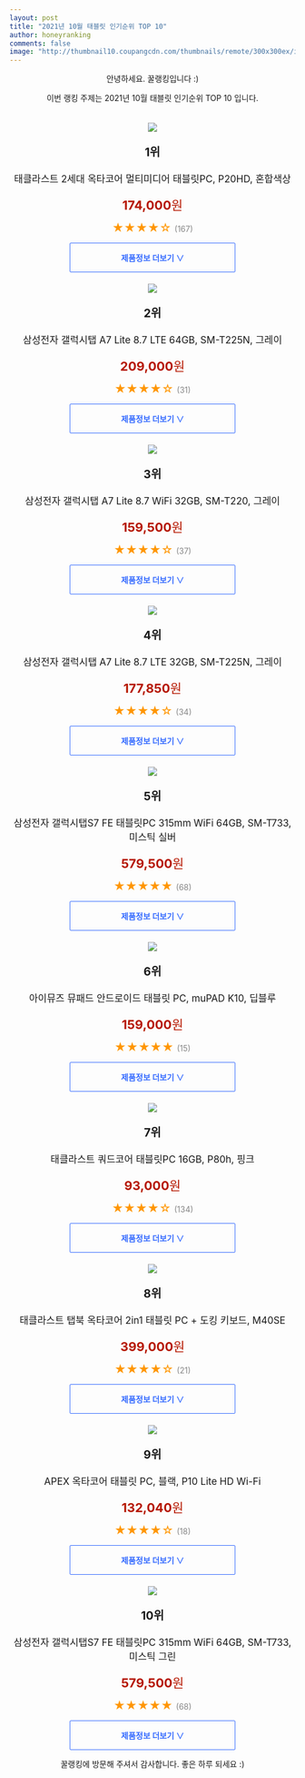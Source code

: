 ```yaml
--- 
layout: post 
title: "2021년 10월 태블릿 인기순위 TOP 10" 
author: honeyranking 
comments: false 
image: "http://thumbnail10.coupangcdn.com/thumbnails/remote/300x300ex/image/rs_quotation_api/1ew729qd/cbe8663e75804c9b81a537068018b741.jpg" 
--- 
```

<p style="text-align: center;">안녕하세요. 꿀랭킹입니다 :)</p> <p style="text-align: center;">이번 랭킹 주제는 2021년 10월 태블릿 인기순위 TOP 10 입니다.</p><center><img src="http://thumbnail10.coupangcdn.com/thumbnails/remote/300x300ex/image/rs_quotation_api/1ew729qd/cbe8663e75804c9b81a537068018b741.jpg" style="margin-top:20px" /></center> <p style="text-align: center; font-size: 20px"><b>1위</b></p> <p style="text-align: center; font-size: 17px">태클라스트 2세대 옥타코어 멀티미디어 태블릿PC, P20HD, 혼합색상</p> <p style="text-align: center;"><span style="color: #b61800; font-size: 22px;"><b>174,000</b>원</span></p> <p style="text-align: center;"><span style="color: #ff9600; font-size: 20px;">★★★★☆ </span><span style="color: #878787;">(167)</span></p> <center><a href="https://coupa.ng/b8bUy1"> <div style="font-size: 14px; display: inline-block; padding: 15px 90px; color: #346aff; border-radius: 2px; border: 1px solid #346aff; cursor: pointer;"><b>제품정보 더보기 &or;</b></div> </a></center><center><img src="http://thumbnail9.coupangcdn.com/thumbnails/remote/300x300ex/image/retail/images/2021/08/25/17/2/bf1c11aa-f925-4bec-a878-be63a7633e52.jpg" style="margin-top:20px" /></center> <p style="text-align: center; font-size: 20px"><b>2위</b></p> <p style="text-align: center; font-size: 17px">삼성전자 갤럭시탭 A7 Lite 8.7 LTE 64GB, SM-T225N, 그레이</p> <p style="text-align: center;"><span style="color: #b61800; font-size: 22px;"><b>209,000</b>원</span></p> <p style="text-align: center;"><span style="color: #ff9600; font-size: 20px;">★★★★☆ </span><span style="color: #878787;">(31)</span></p> <center><a href="https://coupa.ng/b8bUy5"> <div style="font-size: 14px; display: inline-block; padding: 15px 90px; color: #346aff; border-radius: 2px; border: 1px solid #346aff; cursor: pointer;"><b>제품정보 더보기 &or;</b></div> </a></center><center><img src="http://thumbnail8.coupangcdn.com/thumbnails/remote/300x300ex/image/retail/images/2021/08/11/10/8/a769e54f-9812-447d-b617-0bfb010a82a0.jpg" style="margin-top:20px" /></center> <p style="text-align: center; font-size: 20px"><b>3위</b></p> <p style="text-align: center; font-size: 17px">삼성전자 갤럭시탭 A7 Lite 8.7 WiFi 32GB, SM-T220, 그레이</p> <p style="text-align: center;"><span style="color: #b61800; font-size: 22px;"><b>159,500</b>원</span></p> <p style="text-align: center;"><span style="color: #ff9600; font-size: 20px;">★★★★☆ </span><span style="color: #878787;">(37)</span></p> <center><a href="https://coupa.ng/b8bUy6"> <div style="font-size: 14px; display: inline-block; padding: 15px 90px; color: #346aff; border-radius: 2px; border: 1px solid #346aff; cursor: pointer;"><b>제품정보 더보기 &or;</b></div> </a></center><center><img src="http://thumbnail9.coupangcdn.com/thumbnails/remote/300x300ex/image/retail/images/2021/08/25/17/2/bf1c11aa-f925-4bec-a878-be63a7633e52.jpg" style="margin-top:20px" /></center> <p style="text-align: center; font-size: 20px"><b>4위</b></p> <p style="text-align: center; font-size: 17px">삼성전자 갤럭시탭 A7 Lite 8.7 LTE 32GB, SM-T225N, 그레이</p> <p style="text-align: center;"><span style="color: #b61800; font-size: 22px;"><b>177,850</b>원</span></p> <p style="text-align: center;"><span style="color: #ff9600; font-size: 20px;">★★★★☆ </span><span style="color: #878787;">(34)</span></p> <center><a href="https://coupa.ng/b8bUy8"> <div style="font-size: 14px; display: inline-block; padding: 15px 90px; color: #346aff; border-radius: 2px; border: 1px solid #346aff; cursor: pointer;"><b>제품정보 더보기 &or;</b></div> </a></center><center><img src="http://thumbnail9.coupangcdn.com/thumbnails/remote/300x300ex/image/retail/images/2021/08/27/10/8/5896d87c-3ec5-42be-8595-106a21faad72.jpg" style="margin-top:20px" /></center> <p style="text-align: center; font-size: 20px"><b>5위</b></p> <p style="text-align: center; font-size: 17px">삼성전자 갤럭시탭S7 FE 태블릿PC 315mm WiFi 64GB, SM-T733, 미스틱 실버</p> <p style="text-align: center;"><span style="color: #b61800; font-size: 22px;"><b>579,500</b>원</span></p> <p style="text-align: center;"><span style="color: #ff9600; font-size: 20px;">★★★★★ </span><span style="color: #878787;">(68)</span></p> <center><a href="https://coupa.ng/b8bUzb"> <div style="font-size: 14px; display: inline-block; padding: 15px 90px; color: #346aff; border-radius: 2px; border: 1px solid #346aff; cursor: pointer;"><b>제품정보 더보기 &or;</b></div> </a></center><center><img src="http://thumbnail9.coupangcdn.com/thumbnails/remote/300x300ex/image/rs_quotation_api/xvcvpfkl/d447cb9b2c2943b793fa00cad37f21eb.jpg" style="margin-top:20px" /></center> <p style="text-align: center; font-size: 20px"><b>6위</b></p> <p style="text-align: center; font-size: 17px">아이뮤즈 뮤패드 안드로이드 태블릿 PC, muPAD K10, 딥블루</p> <p style="text-align: center;"><span style="color: #b61800; font-size: 22px;"><b>159,000</b>원</span></p> <p style="text-align: center;"><span style="color: #ff9600; font-size: 20px;">★★★★★ </span><span style="color: #878787;">(15)</span></p> <center><a href="https://coupa.ng/b8bUzd"> <div style="font-size: 14px; display: inline-block; padding: 15px 90px; color: #346aff; border-radius: 2px; border: 1px solid #346aff; cursor: pointer;"><b>제품정보 더보기 &or;</b></div> </a></center><center><img src="http://thumbnail10.coupangcdn.com/thumbnails/remote/300x300ex/image/retail/images/2152085431667635-82b50292-0c3b-4621-8dae-418050b96305.jpg" style="margin-top:20px" /></center> <p style="text-align: center; font-size: 20px"><b>7위</b></p> <p style="text-align: center; font-size: 17px">태클라스트 쿼드코어 태블릿PC 16GB, P80h, 핑크</p> <p style="text-align: center;"><span style="color: #b61800; font-size: 22px;"><b>93,000</b>원</span></p> <p style="text-align: center;"><span style="color: #ff9600; font-size: 20px;">★★★★☆ </span><span style="color: #878787;">(134)</span></p> <center><a href="https://coupa.ng/b8bUzg"> <div style="font-size: 14px; display: inline-block; padding: 15px 90px; color: #346aff; border-radius: 2px; border: 1px solid #346aff; cursor: pointer;"><b>제품정보 더보기 &or;</b></div> </a></center><center><img src="http://thumbnail7.coupangcdn.com/thumbnails/remote/300x300ex/image/vendor_inventory/e85d/513cc1adc05b63362b11e121c526328f93d8c3f511a2a86477a4ab7ac69b.png" style="margin-top:20px" /></center> <p style="text-align: center; font-size: 20px"><b>8위</b></p> <p style="text-align: center; font-size: 17px">태클라스트 탭북 옥타코어 2in1 태블릿 PC + 도킹 키보드, M40SE</p> <p style="text-align: center;"><span style="color: #b61800; font-size: 22px;"><b>399,000</b>원</span></p> <p style="text-align: center;"><span style="color: #ff9600; font-size: 20px;">★★★★☆ </span><span style="color: #878787;">(21)</span></p> <center><a href="https://coupa.ng/b8bUzi"> <div style="font-size: 14px; display: inline-block; padding: 15px 90px; color: #346aff; border-radius: 2px; border: 1px solid #346aff; cursor: pointer;"><b>제품정보 더보기 &or;</b></div> </a></center><center><img src="http://thumbnail6.coupangcdn.com/thumbnails/remote/300x300ex/image/rs_quotation_api/t0rkcyog/fc8f3ab2c25143608f546057a8dd4b9d.jpg" style="margin-top:20px" /></center> <p style="text-align: center; font-size: 20px"><b>9위</b></p> <p style="text-align: center; font-size: 17px">APEX 옥타코어 태블릿 PC, 블랙, P10 Lite HD Wi-Fi</p> <p style="text-align: center;"><span style="color: #b61800; font-size: 22px;"><b>132,040</b>원</span></p> <p style="text-align: center;"><span style="color: #ff9600; font-size: 20px;">★★★★☆ </span><span style="color: #878787;">(18)</span></p> <center><a href="https://coupa.ng/b8bUzk"> <div style="font-size: 14px; display: inline-block; padding: 15px 90px; color: #346aff; border-radius: 2px; border: 1px solid #346aff; cursor: pointer;"><b>제품정보 더보기 &or;</b></div> </a></center><center><img src="http://thumbnail9.coupangcdn.com/thumbnails/remote/300x300ex/image/retail/images/2021/08/27/10/3/cfda2ceb-c003-4877-8299-85631eb99be1.jpg" style="margin-top:20px" /></center> <p style="text-align: center; font-size: 20px"><b>10위</b></p> <p style="text-align: center; font-size: 17px">삼성전자 갤럭시탭S7 FE 태블릿PC 315mm WiFi 64GB, SM-T733, 미스틱 그린</p> <p style="text-align: center;"><span style="color: #b61800; font-size: 22px;"><b>579,500</b>원</span></p> <p style="text-align: center;"><span style="color: #ff9600; font-size: 20px;">★★★★★ </span><span style="color: #878787;">(68)</span></p> <center><a href="https://coupa.ng/b8bUzm"> <div style="font-size: 14px; display: inline-block; padding: 15px 90px; color: #346aff; border-radius: 2px; border: 1px solid #346aff; cursor: pointer;"><b>제품정보 더보기 &or;</b></div> </a></center> <p style="text-align: center;">꿀랭킹에 방문해 주셔서 감사합니다. 좋은 하루 되세요 :)</p>
